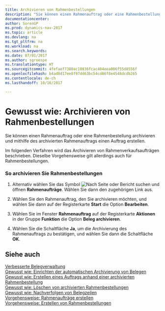 ```yaml
---
title: Archivieren von Rahmenbestellungen
description: "Sie können einen Rahmenauftrag oder eine Rahmenbestellung archivieren und mithilfe des archivierten Rahmenauftrags einen Auftrag erstellen."
documentationcenter: 
author: SorenGP
ms.prod: dynamics-nav-2017
ms.topic: article
ms.devlang: na
ms.tgt_pltfrm: na
ms.workload: na
ms.search.keywords: 
ms.date: 07/01/2017
ms.author: sgroespe
ms.translationtype: HT
ms.sourcegitcommit: 4fefaef7380ac10836fcac404eea006f55d8556f
ms.openlocfilehash: b4ad8d17ee8f97dd63bc54cd86f8e4548dcdb265
ms.contentlocale: de-ch
ms.lasthandoff: 10/16/2017

---
```

# <a name="how-to-archive-blanket-orders"></a>Gewusst wie: Archivieren von Rahmenbestellungen
Sie können einen Rahmenauftrag oder eine Rahmenbestellung archivieren und mithilfe des archivierten Rahmenauftrags einen Auftrag erstellen.  
  
 Im folgenden Verfahren wird das Archivieren von Rahmenverkaufsaufträgen beschrieben. Dieselbe Vorgehensweise gilt allerdings auch für Rahmenbestellungen.  
  
### <a name="to-archive-blanket-orders"></a>So archivieren Sie Rahmenbestellungen  
  
1.  Alternativ wählen Sie das Symbol ![Nach Seite oder Bericht suchen](media/ui-search/search_small.png "Nach Seite oder Bericht suchen") und öffnen **Rahmenaufträge**. Wählen Sie dann den zugehörigen Link aus.  
  
2.  Wählen Sie den Rahmenauftrag, den Sie archivieren möchten, und wählen Sie dann auf der Registerkarte **Start** die Option **Bearbeiten**.  
  
3.  Wählen Sie im Fenster **Rahmenauftrag** auf der Registerkarte **Aktionen** in der Gruppe **Funktion** die Option **Beleg archivieren**.  
  
4.  Wählen Sie die Schaltfläche **Ja**, um die Archivierung des Rahmenauftrags zu bestätigen, und wählen Sie dann die Schaltfläche **OK**.  
  
## <a name="see-also"></a>Siehe auch  
 [Verbesserte Belegverwaltung](enhanced-document-management.md)   
 [Gewusst wie: Einrichten der automatischen Archivierung von Belegen](how-to-set-up-automatic-archiving-of-documents.md)   
 [Gewusst wie: Erstellen eines Auftrags anhand einer archivierten Rahmenbestellung](how-to-create-an-order-from-an-archived-blanket-order.md)   
 [Gewusst wie: Löschen von archivierten Rahmenbestellungen](how-to-delete-archived-blanket-orders.md)   
 [Gewusst wie: Nachverfolgen von Belegzeilen](how-to-track-document-lines.md)   
 [Vorgehensweise: Rahmenaufträge erstellen](how-to-create-blanket-sales-orders.md)   
 [Vorgehensweise: Erstellen von Rahmenbestellungen](how-to-create-blanket-purchase-orders.md)
